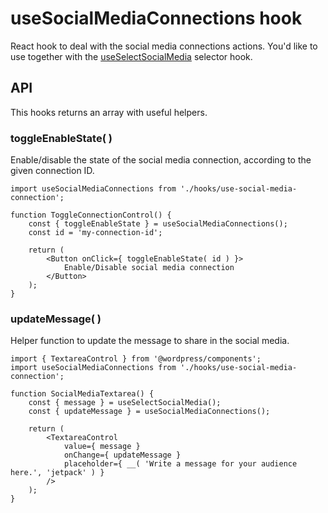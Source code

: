 # useSocialMediaConnections hook

React hook to deal with the social media connections actions.
You'd like to use together with the [useSelectSocialMedia](../use-select-social-media) selector hook.

## API 

This hooks returns an array with useful helpers.

### toggleEnableState( <id> )

Enable/disable the state of the social media connection, according to the given connection ID.

```es6
import useSocialMediaConnections from './hooks/use-social-media-connection';

function ToggleConnectionControl() {
	const { toggleEnableState } = useSocialMediaConnections();
	const id = 'my-connection-id';

	return (
		<Button onClick={ toggleEnableState( id ) }>
			Enable/Disable social media connection
		</Button>
	);
}
```

### updateMessage( <message> )

Helper function to update the message to share in the social media.

```es6
import { TextareaControl } from '@wordpress/components';
import useSocialMediaConnections from './hooks/use-social-media-connection';

function SocialMediaTextarea() {
	const { message } = useSelectSocialMedia();
	const { updateMessage } = useSocialMediaConnections();

	return (
		<TextareaControl
			value={ message }
			onChange={ updateMessage }
			placeholder={ __( 'Write a message for your audience here.', 'jetpack' ) }
		/>
	);
}
```
